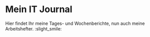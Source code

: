 # **Mein IT Journal**

Hier findet Ihr meine Tages- und Wochenberichte, nun auch meine Arbeitshefter. :slight_smile:
